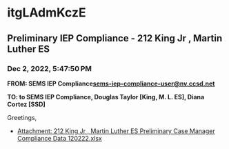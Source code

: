 # itgLAdmKczE
## Preliminary IEP Compliance - 212 King Jr , Martin Luther ES
### Dec 2, 2022, 5:47:50 PM
**FROM: SEMS IEP Compliance<sems-iep-compliance-user@nv.ccsd.net>**

**TO: to SEMS IEP Compliance, Douglas Taylor [King, M. L. ES], Diana Cortez [SSD]**


Greetings, 





* [Attachment: 212 King Jr , Martin Luther ES Preliminary Case Manager Compliance Data 120222.xlsx](itgLAdmKczE-attachment-1.xlsx)
